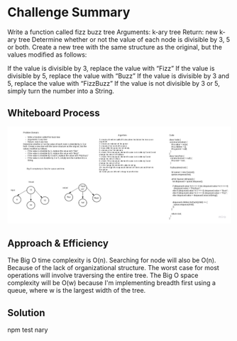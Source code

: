 # Challenge Summary
Write a function called fizz buzz tree
Arguments: k-ary tree
Return: new k-ary tree
Determine whether or not the value of each node is divisible by 3, 5 or both. Create a new tree with the same structure as the original, but the values modified as follows:

If the value is divisible by 3, replace the value with “Fizz”
If the value is divisible by 5, replace the value with “Buzz”
If the value is divisible by 3 and 5, replace the value with “FizzBuzz”
If the value is not divisible by 3 or 5, simply turn the number into a String.

## Whiteboard Process
!['fuzz'](../../images/fizzbuzz.jpg)

## Approach & Efficiency
The Big O time complexity is O(n). Searching for node will also be O(n). Because of the lack of organizational structure. The worst case for most operations will involve traversing the entire tree. 
The Big O space complexity will be O(w) because I'm implementing breadth first using a queue, where w is the largest width of the tree.

## Solution
npm test nary